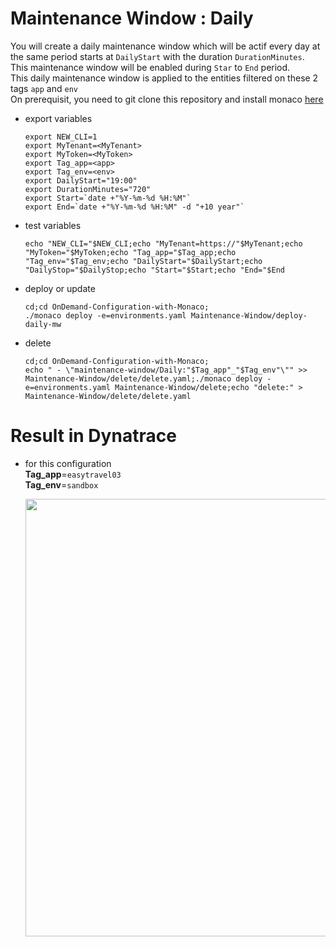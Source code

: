 # Maintenance Window : Daily

You will create a daily maintenance window which will be actif every day at the same period starts at `DailyStart` with the duration `DurationMinutes`.   
This maintenance window  will be enabled during `Star` to `End` period.  
This daily maintenance window is applied to the entities filtered on these 2 tags `app` and `env`    
On prerequisit, you need to git clone this repository and install monaco [here](https://github.com/JLLormeau/OnDemand-Configuration-with-Monaco#ondemand-configuration-with-monaco)
 
- export variables

      export NEW_CLI=1
      export MyTenant=<MyTenant>
      export MyToken=<MyToken>
      export Tag_app=<app>
      export Tag_env=<env>
      export DailyStart="19:00"
      export DurationMinutes="720"
      export Start=`date +"%Y-%m-%d %H:%M"`
      export End=`date +"%Y-%m-%d %H:%M" -d "+10 year"`
      
- test variables

      echo "NEW_CLI="$NEW_CLI;echo "MyTenant=https://"$MyTenant;echo "MyToken="$MyToken;echo "Tag_app="$Tag_app;echo "Tag_env="$Tag_env;echo "DailyStart="$DailyStart;echo "DailyStop="$DailyStop;echo "Start="$Start;echo "End="$End
     
- deploy or update

      cd;cd OnDemand-Configuration-with-Monaco;
      ./monaco deploy -e=environments.yaml Maintenance-Window/deploy-daily-mw
      
- delete

      cd;cd OnDemand-Configuration-with-Monaco;
      echo " - \"maintenance-window/Daily:"$Tag_app"_"$Tag_env"\"" >> Maintenance-Window/delete/delete.yaml;./monaco deploy -e=environments.yaml Maintenance-Window/delete;echo "delete:" > Maintenance-Window/delete/delete.yaml


# Result in Dynatrace 
- for this configuration  
       **Tag_app**=`easytravel03`  
       **Tag_env**=`sandbox`  
   
   <img src="https://user-images.githubusercontent.com/40337213/118972761-32396f80-b971-11eb-87da-7f410c36830b.png" width="600" height="700">



